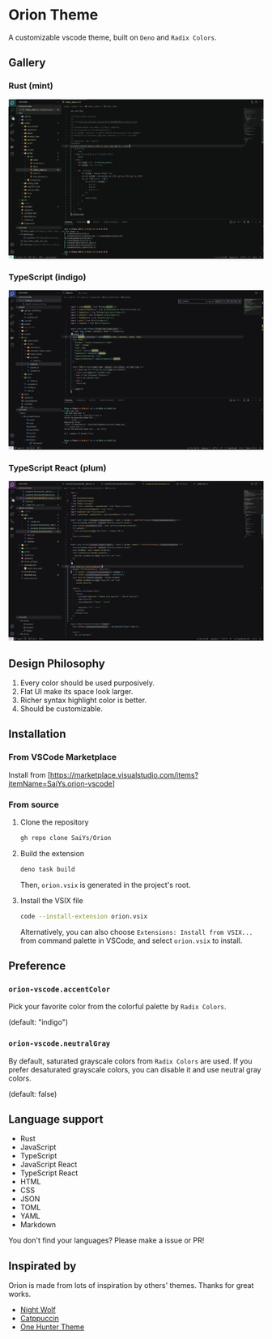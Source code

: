 # Orion Theme

A customizable vscode theme, built on `Deno` and `Radix Colors`.

## Gallery

### Rust (mint)

![Rust (mint)](assets/screenshots/rust-mint.png)

### TypeScript (indigo)

![TypeScript (indigo)](assets/screenshots/typescript-indigo.png)

### TypeScript React (plum)

![TypeScript React (plum)](assets/screenshots/typescriptreact-plum.png)

## Design Philosophy

1. Every color should be used purposively.
2. Flat UI make its space look larger.
3. Richer syntax highlight color is better.
4. Should be customizable.

## Installation

### From VSCode Marketplace

Install from
[https://marketplace.visualstudio.com/items?itemName=SaiYs.orion-vscode]

### From source

1. Clone the repository

   ```sh
   gh repo clone SaiYs/Orion
   ```

2. Build the extension

   ```sh
   deno task build
   ```

   Then, `orion.vsix` is generated in the project's root.

3. Install the VSIX file

   ```sh
   code --install-extension orion.vsix
   ```

   Alternatively, you can also choose `Extensions: Install from VSIX...` from
   command palette in VSCode, and select `orion.vsix` to install.

## Preference

### `orion-vscode.accentColor`

Pick your favorite color from the colorful palette by `Radix Colors`.

(default: "indigo")

### `orion-vscode.neutralGray`

By default, saturated grayscale colors from `Radix Colors` are used. If you
prefer desaturated grayscale colors, you can disable it and use neutral gray
colors.

(default: false)

## Language support

- Rust
- JavaScript
- TypeScript
- JavaScript React
- TypeScript React
- HTML
- CSS
- JSON
- TOML
- YAML
- Markdown

You don't find your languages? Please make a issue or PR!

## Inspirated by

Orion is made from lots of inspiration by others' themes. Thanks for great
works.

- [Night Wolf](https://github.com/mao-santaella-rs/NightWolfTheme)
- [Catppuccin](https://github.com/catppuccin/vscode)
- [One Hunter Theme](https://github.com/Railly/one-hunter-vscode)
